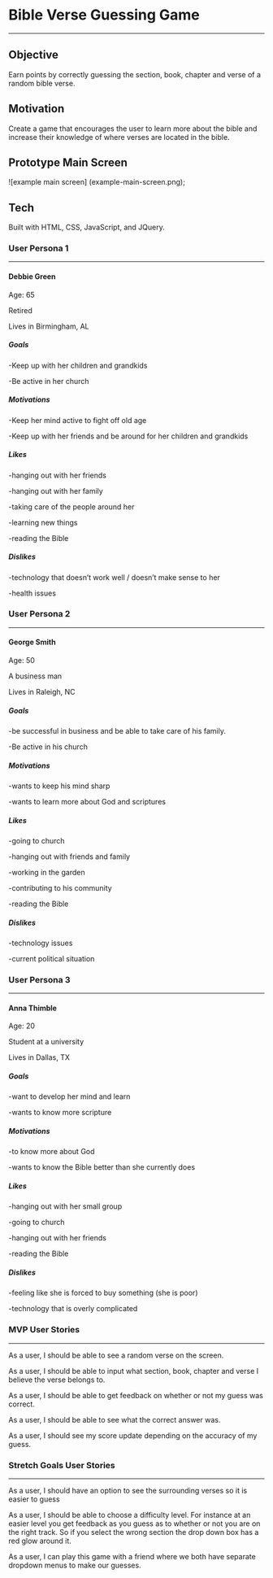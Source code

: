 # Bible Verse Guessing Game
***

## Objective

Earn points by correctly guessing the section, book, chapter and verse of a random
bible verse.

## Motivation

Create a game that encourages the user to learn more about the bible and increase
their knowledge of where verses are located in the bible.

## Prototype Main Screen

![example main screen] (example-main-screen.png);


## Tech

Built with HTML, CSS, JavaScript, and JQuery.


### User Persona 1
***
#### Debbie Green  

Age: 65  

Retired

Lives in Birmingham, AL  



##### Goals

-Keep up with her children and grandkids

-Be active in her church  


##### Motivations

-Keep her mind active to fight off old age  

-Keep up with her friends and be around for her children and grandkids  


##### Likes

-hanging out with her friends

-hanging out with her family  

-taking care of the people around her  

-learning new things  

-reading the Bible  


##### Dislikes  

-technology that doesn’t work well / doesn’t make sense to her  

-health issues  



### User Persona 2  

***  

#### George Smith  


Age: 50  

A business man  

Lives in Raleigh, NC  


##### Goals

-be successful in business and be able to take care of his family.  

-Be active in his church  


##### Motivations  

-wants to keep his mind sharp  

-wants to learn more about God and scriptures   


##### Likes  

-going to church  

-hanging out with friends and family  

-working in the garden  

-contributing to his community  

-reading the Bible  


##### Dislikes

-technology issues  

-current political situation  


### User Persona 3  
***  
#### Anna Thimble  


Age: 20

Student at a university  

Lives in Dallas, TX  


##### Goals

-want to develop her mind and learn  

-wants to know more scripture  


##### Motivations

-to know more about God  

-wants to know the Bible better than she currently does  


##### Likes  

-hanging out with her small group  

-going to church  

-hanging out with her friends  

-reading the Bible  


##### Dislikes  

-feeling like she is forced to buy something (she is poor)  

-technology that is overly complicated  



### MVP User Stories  
***  
As a user, I should be able to see a random verse on the screen.  

As a user, I should be able to input what section, book, chapter and verse I believe the verse belongs to.  

As a user, I should be able to get feedback on whether or not my guess was correct.  

As a user, I should be able to see what the correct answer was.  

As a user, I should see my score update depending on the accuracy of my guess.

### Stretch Goals User Stories
***

As a user, I should have an option to see the surrounding verses so it is easier to guess

As a user, I should be able to choose a difficulty level.  For instance at an easier level you get feedback as you guess as to whether or not you are on the right track.  So if you select the wrong section the drop down box has a red glow around it.

As a user, I can play this game with a friend where we both have separate dropdown menus to make our guesses.
